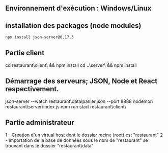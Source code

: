 ## Environnement d'exécution : Windows/Linux

## installation des packages (node modules)
```bash
npm install json-server@0.17.3
```
## Partie client

cd restaurant\client\ && npm install
cd ..\server\ && npm install 

## Démarrage des serveurs; JSON, Node et React respectivement. 

json-server --watch restaurant\data\panier.json --port 8888
nodemon restaurant\server\index.js
npm run start restaurant\client\

## Partie administrateur
1 - Création d'un virtual host dont le dossier racine (root) est "restaurant\"
2 - Importation de la base de données sous le nom de "restaurant" se trouvant dans le dossier "restaurant\data"
